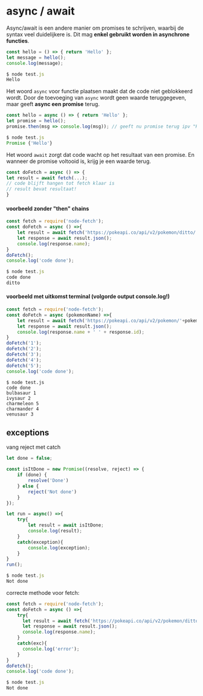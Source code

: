 # async / await

Async/await is een andere manier om promises te schrijven, waarbij de syntax veel duidelijkere is. Dit mag **enkel gebruikt worden in asynchrone functies**.

```javascript
const hello = () => { return 'Hello' };
let message = hello();
console.log(message);
```

```javascript
$ node test.js
Hello
```

Het woord `async` voor functie plaatsen maakt dat de code niet geblokkeerd wordt. Door de toevoeging van `async` wordt geen waarde teruggegeven, maar geeft **async een promise** terug.

```javascript
const hello = async () => { return 'Hello' };
let promise = hello();
promise.then(msg => console.log(msg)); // geeft nu promise terug ipv "Hello"
```

```javascript
$ node test.js
Promise {'Hello'}
```

Het woord `await` zorgt dat code wacht op het resultaat van een promise. En wanneer de promise voltooid is, krijg je een waarde terug.

```javascript
const doFetch = async () => {
let result = await fetch(...);
// code blijft hangen tot fetch klaar is
// result bevat resultaat!
}
```

#### voorbeeld zonder "then" chains

```javascript
const fetch = require('node-fetch');
const doFetch = async () =>{
    let result = await fetch('https://pokeapi.co/api/v2/pokemon/ditto/')
    let response = await result.json();
    console.log(response.name);
}
doFetch();
console.log('code done');
```

```javascript
$ node test.js
code done
ditto
```

#### voorbeeld met uitkomst terminal \(volgorde output console.log!\)

```javascript
const fetch = require('node-fetch');
const doFetch = async (pokemonName) =>{
    let result = await fetch('https://pokeapi.co/api/v2/pokemon/'+pokemonName+'/')
    let response = await result.json();
    console.log(response.name + ' ' + response.id);
}
doFetch('1');
doFetch('2');
doFetch('3');
doFetch('4');
doFetch('5');
console.log('code done');
```

```text
$ node test.js
code done
bulbasaur 1
ivysaur 2
charmeleon 5
charmander 4
venusaur 3
```

## exceptions

vang reject met catch

```javascript
let done = false;

const isItDone = new Promise((resolve, reject) => {
    if (done) {
        resolve('Done')
    } else {
        reject('Not done')
    }
});

let run = async() =>{
    try{
        let result = await isItDone;
        console.log(result);
    }
    catch(exception){
        console.log(exception);
    }
}
run();
```

```javascript
$ node test.js
Not done
```

correcte methode voor fetch:

```javascript
const fetch = require('node-fetch');
const doFetch = async () =>{
    try{
      let result = await fetch('https://pokeapi.co/api/v2/pokemon/ditto/')
      let response = await result.json();
      console.log(response.name);
    }
    catch(exc){
      console.log('error');
    }
}
doFetch();
console.log('code done');
```

```javascript
$ node test.js
Not done
```

